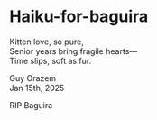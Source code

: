 # Haiku-for-baguira
Kitten love, so pure,  
Senior years bring fragile hearts—  
Time slips, soft as fur.  


Guy Orazem  
Jan 15th, 2025  

RIP Baguira
